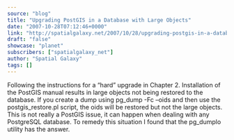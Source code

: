 ```yaml
---
source: "blog"
title: "Upgrading PostGIS in a Database with Large Objects"
date: "2007-10-28T07:12:46+0000"
link: "http://spatialgalaxy.net/2007/10/28/upgrading-postgis-in-a-database-with-large-objects/"
draft: "false"
showcase: "planet"
subscribers: ["spatialgalaxy_net"]
author: "Spatial Galaxy"
tags: []
---
```


Following the instructions for a &ldquo;hard&rdquo; upgrade in Chapter 2. Installation of the PostGIS manual results in large objects not being restored to the database. If you create a dump using pg_dump -Fc &ndash;oids and then use the postgis_restore.pl script, the oids will be restored but not the large objects. This is not really a PostGIS issue, it can happen when dealing with any PostgreSQL database.
To remedy this situation I found that the pg_dumplo utility has the answer.
